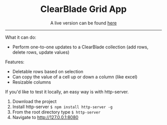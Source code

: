 <h1 align="center">
ClearBlade Grid App
</h1>


<p align="center">
A live version can be found <a href=http://clearblade-grid-app.surge.sh/>here</a>
</p>

---


What it can do:

* Perform one-to-one updates to a ClearBlade collection (add rows, delete rows, update values)



Features:

 * Deletable rows based on selection
 * Can copy the value of a cell up or down a column (like excel)
 * Resizable columns
 
 If you'd like to test it locally, an easy way is with http-server.
 
 1. Download the project
 2. Install http-server
 `$ npm install http-server -g`
 3. From the root directory type 
 `$ http-server`
 4. Navigate to http://127.0.0.1:8080